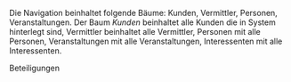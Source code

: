 Die Navigation beinhaltet folgende Bäume: Kunden, Vermittler, Personen, Veranstaltungen.
Der Baum *Kunden* beinhaltet alle Kunden die in System hinterlegt sind, Vermittler beinhaltet alle Vermittler, Personen mit alle Personen, Veranstaltungen mit alle Veranstaltungen, Interessenten mit alle Interessenten.



Beteiligungen

